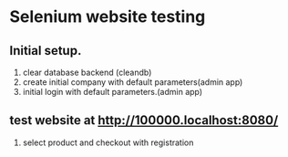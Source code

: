# Selenium website testing

## Initial setup.
1. clear database backend (cleandb)
2. create initial company with default parameters(admin app)
3. initial login with default parameters.(admin app)

## test website at http://100000.localhost:8080/
1. select product and checkout with registration
